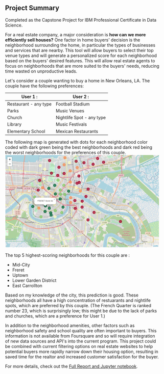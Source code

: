 ## Project Summary

Completed as the Capstone Project for IBM Professional Certificate in Data Science.

For a real estate company, a major consideration is **how can we more efficiently sell houses?** One factor in home buyers' decision is the neighborhood surrounding the home, in particular the types of businesses and services that are nearby. This tool will allow buyers to select their top venue types and will generate a personalized score for each neighborhood based on the buyers' desired features. This will allow real estate agents to focus on neighborhoods that are more suited to the buyers' needs, reducing time wasted on unproductive leads. 

Let's consider a couple wanting to buy a home in New Orleans, LA. The couple have the following preferences:  
    

|     User 1 :                  |          User 2 :           |
|-------------------------------|-----------------------------|
|  Restaurant - any type        |   Football Stadium          |
|  Parks                        |   Music Venues              |
|  Church                       |   Nightlife Spot - any type |
|  Library                      |   Music Festivals           |
|  Elementary School            |   Mexican Restaurants       |
 
  
The following map is generated with dots for each neighborhood color coded with dark green being the best neighborhoods and dark red being the worst neighborhoods for the preferences of this couple.  
![Static png image for display](ratings01.png)




The top 5 highest-scoring neighborhoods for this couple are :
 - Mid-City
 - Freret
 - Uptown
 - Lower Garden District
 - East Carrollton
 
Based on my knowledge of the city, this prediction is good. These neighborhoods all have a high concentration of restuarants and nightlife spots, which are preferred by this couple. (The French Quarter is ranked number 23, which is surprisingly low; this might be due to the lack of parks and churches, which are a preference for User 1.) 


In addition to the neighborhood amenities, other factors such as neighborhood safety and school quality are often important to buyers. This information is not available from Foursquare and so will require integration of new data sources and API's into the current program. This project could be combined with current filtering options on real estate websites to help potential buyers more rapidly narrow down their housing option, resulting in saved time for the realtor and increased customer satisfaction for the buyer.  


For more details, check out the [Full Report and Jupyter notebook](https://github.com/MarielleSP/Rate-Neighborhoods/blob/main/Rate-Neighborhoods.ipynb).






